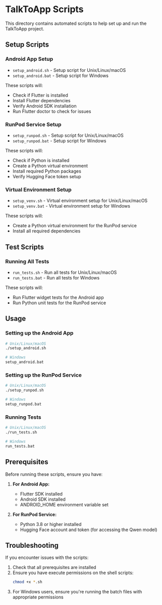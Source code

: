 # TalkToApp Scripts

This directory contains automated scripts to help set up and run the TalkToApp project.

## Setup Scripts

### Android App Setup
- `setup_android.sh` - Setup script for Unix/Linux/macOS
- `setup_android.bat` - Setup script for Windows

These scripts will:
- Check if Flutter is installed
- Install Flutter dependencies
- Verify Android SDK installation
- Run Flutter doctor to check for issues

### RunPod Service Setup
- `setup_runpod.sh` - Setup script for Unix/Linux/macOS
- `setup_runpod.bat` - Setup script for Windows

These scripts will:
- Check if Python is installed
- Create a Python virtual environment
- Install required Python packages
- Verify Hugging Face token setup

### Virtual Environment Setup
- `setup_venv.sh` - Virtual environment setup for Unix/Linux/macOS
- `setup_venv.bat` - Virtual environment setup for Windows

These scripts will:
- Create a Python virtual environment for the RunPod service
- Install all required dependencies

## Test Scripts

### Running All Tests
- `run_tests.sh` - Run all tests for Unix/Linux/macOS
- `run_tests.bat` - Run all tests for Windows

These scripts will:
- Run Flutter widget tests for the Android app
- Run Python unit tests for the RunPod service

## Usage

### Setting up the Android App
```bash
# Unix/Linux/macOS
./setup_android.sh

# Windows
setup_android.bat
```

### Setting up the RunPod Service
```bash
# Unix/Linux/macOS
./setup_runpod.sh

# Windows
setup_runpod.bat
```

### Running Tests
```bash
# Unix/Linux/macOS
./run_tests.sh

# Windows
run_tests.bat
```

## Prerequisites

Before running these scripts, ensure you have:

1. **For Android App:**
   - Flutter SDK installed
   - Android SDK installed
   - ANDROID_HOME environment variable set

2. **For RunPod Service:**
   - Python 3.8 or higher installed
   - Hugging Face account and token (for accessing the Qwen model)

## Troubleshooting

If you encounter issues with the scripts:

1. Check that all prerequisites are installed
2. Ensure you have execute permissions on the shell scripts:
   ```bash
   chmod +x *.sh
   ```
3. For Windows users, ensure you're running the batch files with appropriate permissions

